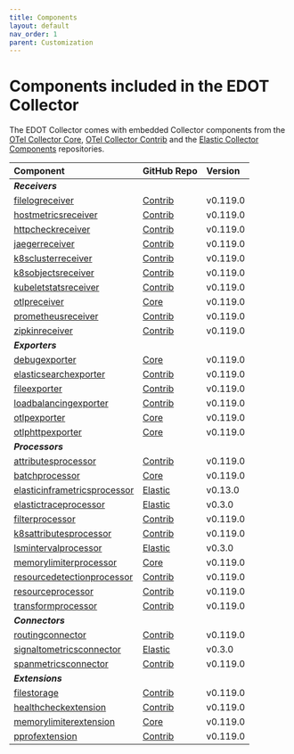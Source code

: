 ```yaml
---
title: Components
layout: default
nav_order: 1
parent: Customization
---
```


# Components included in the EDOT Collector

The EDOT Collector comes with embedded Collector components from the [OTel Collector Core](https://github.com/open-telemetry/opentelemetry-collector), 
[OTel Collector Contrib](https://github.com/open-telemetry/opentelemetry-collector-contrib) and the [Elastic Collector Components](https://github.com/elastic/opentelemetry-collector-components) repositories. 

<!-- DO NOT DELETE THIS SECTION, TAGS ARE REQUIRED FOR GENERATION-->
<!-- start:edot-collector-components-table -->

| Component | GitHub Repo | Version |
|:---|:---|:---|
|***Receivers***|||
| [filelogreceiver ](https://github.com/open-telemetry/opentelemetry-collector-contrib/tree/main/receiver/filelogreceiver) | [Contrib](https://github.com/open-telemetry/opentelemetry-collector-contrib) | v0.119.0 |
| [hostmetricsreceiver ](https://github.com/open-telemetry/opentelemetry-collector-contrib/tree/main/receiver/hostmetricsreceiver) | [Contrib](https://github.com/open-telemetry/opentelemetry-collector-contrib) | v0.119.0 |
| [httpcheckreceiver ](https://github.com/open-telemetry/opentelemetry-collector-contrib/tree/main/receiver/httpcheckreceiver) | [Contrib](https://github.com/open-telemetry/opentelemetry-collector-contrib) | v0.119.0 |
| [jaegerreceiver ](https://github.com/open-telemetry/opentelemetry-collector-contrib/tree/main/receiver/jaegerreceiver) | [Contrib](https://github.com/open-telemetry/opentelemetry-collector-contrib) | v0.119.0 |
| [k8sclusterreceiver ](https://github.com/open-telemetry/opentelemetry-collector-contrib/tree/main/receiver/k8sclusterreceiver) | [Contrib](https://github.com/open-telemetry/opentelemetry-collector-contrib) | v0.119.0 |
| [k8sobjectsreceiver ](https://github.com/open-telemetry/opentelemetry-collector-contrib/tree/main/receiver/k8sobjectsreceiver) | [Contrib](https://github.com/open-telemetry/opentelemetry-collector-contrib) | v0.119.0 |
| [kubeletstatsreceiver ](https://github.com/open-telemetry/opentelemetry-collector-contrib/tree/main/receiver/kubeletstatsreceiver) | [Contrib](https://github.com/open-telemetry/opentelemetry-collector-contrib) | v0.119.0 |
| [otlpreceiver ](https://github.com/open-telemetry/opentelemetry-collector/tree/main/receiver/otlpreceiver) | [Core](https://github.com/open-telemetry/opentelemetry-collector) | v0.119.0 |
| [prometheusreceiver ](https://github.com/open-telemetry/opentelemetry-collector-contrib/tree/main/receiver/prometheusreceiver) | [Contrib](https://github.com/open-telemetry/opentelemetry-collector-contrib) | v0.119.0 |
| [zipkinreceiver ](https://github.com/open-telemetry/opentelemetry-collector-contrib/tree/main/receiver/zipkinreceiver) | [Contrib](https://github.com/open-telemetry/opentelemetry-collector-contrib) | v0.119.0 |
|***Exporters***|||
| [debugexporter ](https://github.com/open-telemetry/opentelemetry-collector/tree/main/exporter/debugexporter) | [Core](https://github.com/open-telemetry/opentelemetry-collector) | v0.119.0 |
| [elasticsearchexporter ](https://github.com/open-telemetry/opentelemetry-collector-contrib/tree/main/exporter/elasticsearchexporter) | [Contrib](https://github.com/open-telemetry/opentelemetry-collector-contrib) | v0.119.0 |
| [fileexporter ](https://github.com/open-telemetry/opentelemetry-collector-contrib/tree/main/exporter/fileexporter) | [Contrib](https://github.com/open-telemetry/opentelemetry-collector-contrib) | v0.119.0 |
| [loadbalancingexporter ](https://github.com/open-telemetry/opentelemetry-collector-contrib/tree/main/exporter/loadbalancingexporter) | [Contrib](https://github.com/open-telemetry/opentelemetry-collector-contrib) | v0.119.0 |
| [otlpexporter ](https://github.com/open-telemetry/opentelemetry-collector/tree/main/exporter/otlpexporter) | [Core](https://github.com/open-telemetry/opentelemetry-collector) | v0.119.0 |
| [otlphttpexporter ](https://github.com/open-telemetry/opentelemetry-collector/tree/main/exporter/otlphttpexporter) | [Core](https://github.com/open-telemetry/opentelemetry-collector) | v0.119.0 |
|***Processors***|||
| [attributesprocessor ](https://github.com/open-telemetry/opentelemetry-collector-contrib/tree/main/processor/attributesprocessor) | [Contrib](https://github.com/open-telemetry/opentelemetry-collector-contrib) | v0.119.0 |
| [batchprocessor ](https://github.com/open-telemetry/opentelemetry-collector/tree/main/processor/batchprocessor) | [Core](https://github.com/open-telemetry/opentelemetry-collector) | v0.119.0 |
| [elasticinframetricsprocessor ](https://github.com/elastic/opentelemetry-collector-components/tree/main/processor/elasticinframetricsprocessor) | [Elastic](https://github.com/elastic/opentelemetry-collector-components) | v0.13.0 |
| [elastictraceprocessor ](https://github.com/elastic/opentelemetry-collector-components/tree/main/processor/elastictraceprocessor) | [Elastic](https://github.com/elastic/opentelemetry-collector-components) | v0.3.0 |
| [filterprocessor ](https://github.com/open-telemetry/opentelemetry-collector-contrib/tree/main/processor/filterprocessor) | [Contrib](https://github.com/open-telemetry/opentelemetry-collector-contrib) | v0.119.0 |
| [k8sattributesprocessor ](https://github.com/open-telemetry/opentelemetry-collector-contrib/tree/main/processor/k8sattributesprocessor) | [Contrib](https://github.com/open-telemetry/opentelemetry-collector-contrib) | v0.119.0 |
| [lsmintervalprocessor ](https://github.com/elastic/opentelemetry-collector-components/tree/main/processor/lsmintervalprocessor) | [Elastic](https://github.com/elastic/opentelemetry-collector-components) | v0.3.0 |
| [memorylimiterprocessor ](https://github.com/open-telemetry/opentelemetry-collector/tree/main/processor/memorylimiterprocessor) | [Core](https://github.com/open-telemetry/opentelemetry-collector) | v0.119.0 |
| [resourcedetectionprocessor ](https://github.com/open-telemetry/opentelemetry-collector-contrib/tree/main/processor/resourcedetectionprocessor) | [Contrib](https://github.com/open-telemetry/opentelemetry-collector-contrib) | v0.119.0 |
| [resourceprocessor ](https://github.com/open-telemetry/opentelemetry-collector-contrib/tree/main/processor/resourceprocessor) | [Contrib](https://github.com/open-telemetry/opentelemetry-collector-contrib) | v0.119.0 |
| [transformprocessor ](https://github.com/open-telemetry/opentelemetry-collector-contrib/tree/main/processor/transformprocessor) | [Contrib](https://github.com/open-telemetry/opentelemetry-collector-contrib) | v0.119.0 |
|***Connectors***|||
| [routingconnector ](https://github.com/open-telemetry/opentelemetry-collector-contrib/tree/main/connector/routingconnector) | [Contrib](https://github.com/open-telemetry/opentelemetry-collector-contrib) | v0.119.0 |
| [signaltometricsconnector ](https://github.com/elastic/opentelemetry-collector-components/tree/main/connector/signaltometricsconnector) | [Elastic](https://github.com/elastic/opentelemetry-collector-components) | v0.3.0 |
| [spanmetricsconnector ](https://github.com/open-telemetry/opentelemetry-collector-contrib/tree/main/connector/spanmetricsconnector) | [Contrib](https://github.com/open-telemetry/opentelemetry-collector-contrib) | v0.119.0 |
|***Extensions***|||
| [filestorage ](https://github.com/open-telemetry/opentelemetry-collector-contrib/tree/main/extension/storage/filestorage) | [Contrib](https://github.com/open-telemetry/opentelemetry-collector-contrib) | v0.119.0 |
| [healthcheckextension ](https://github.com/open-telemetry/opentelemetry-collector-contrib/tree/main/extension/healthcheckextension) | [Contrib](https://github.com/open-telemetry/opentelemetry-collector-contrib) | v0.119.0 |
| [memorylimiterextension ](https://github.com/open-telemetry/opentelemetry-collector/tree/main/extension/memorylimiterextension) | [Core](https://github.com/open-telemetry/opentelemetry-collector) | v0.119.0 |
| [pprofextension ](https://github.com/open-telemetry/opentelemetry-collector-contrib/tree/main/extension/pprofextension) | [Contrib](https://github.com/open-telemetry/opentelemetry-collector-contrib) | v0.119.0 |

<!-- end:edot-collector-components-table -->
